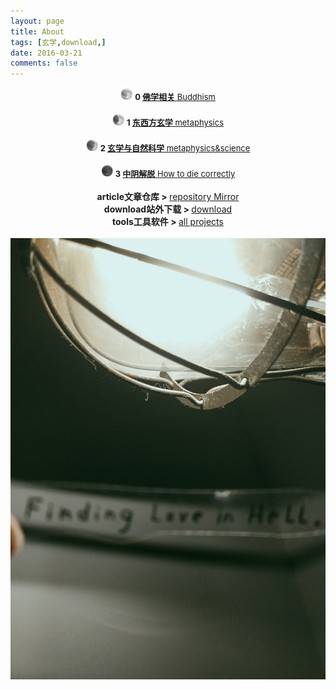 ```yaml
---
layout: page
title: About
tags: [玄学,download,]
date: 2016-03-21
comments: false
---  
```

<center><a href="https://3luna.github.io/luna0/"><b> </b></a></center>

<center><img src="/assets/img/luna0.png" style="width: 20px;height: 20px;"><font size="2"><b> 0 </b><a href="/luna0/"><b>佛学相关</b> Buddhism</a></font></center>
<br />
<center><img src="/assets/img/luna1.png" style="width: 20px;height: 20px;"><font size="2"><b> 1 </b><a href="/luna1/"><b>东西方玄学</b> metaphysics</a></font></center>
<br />
<center><img src="/assets/img/luna2.png" style="width: 20px;height: 20px;"><font size="2"><b> 2 </b><a href="/luna2/"><b>玄学与自然科学</b> metaphysics&science</a></font></center>
<br />
<center><img src="/assets/img/luna3.png" style="width: 20px;height: 20px;"><font size="2"><b> 3 </b><a href="/luna2/"><b>中阴解脱</b> How to die correctly</a></font></center>
<br />
<center><b>article文章仓库 > </b><a href="https://github.com/3luna/mirror/"> repository Mirror</a></center>
<center><b>download站外下载 > </b><a href="/posts/"> download</a></center>
<center><b>tools工具软件 > </b><a href="/projects/"> all projects</a></center>
<br />
<center><img src="/assets/img/023246.jpg"></center>
